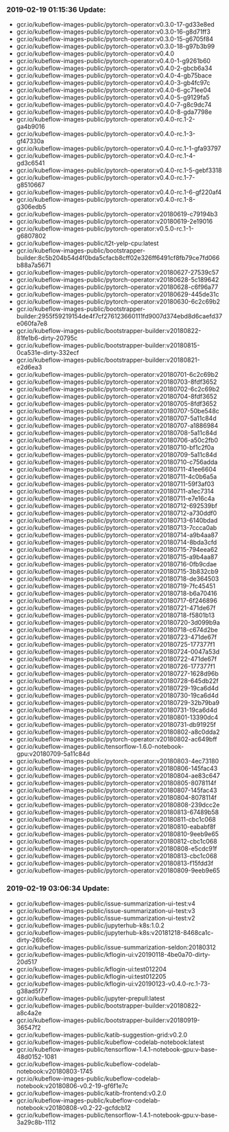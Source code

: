 ### 2019-02-19 01:15:36 Update:

- gcr.io/kubeflow-images-public/pytorch-operator:v0.3.0-17-gd33e8ed
- gcr.io/kubeflow-images-public/pytorch-operator:v0.3.0-16-g8d71ff3
- gcr.io/kubeflow-images-public/pytorch-operator:v0.3.0-15-g6705f84
- gcr.io/kubeflow-images-public/pytorch-operator:v0.3.0-18-g97b3b99
- gcr.io/kubeflow-images-public/pytorch-operator:v0.4.0
- gcr.io/kubeflow-images-public/pytorch-operator:v0.4.0-1-g9261b60
- gcr.io/kubeflow-images-public/pytorch-operator:v0.4.0-2-gbcb6a34
- gcr.io/kubeflow-images-public/pytorch-operator:v0.4.0-4-gb75bace
- gcr.io/kubeflow-images-public/pytorch-operator:v0.4.0-3-gb4fc97c
- gcr.io/kubeflow-images-public/pytorch-operator:v0.4.0-6-gc71ee04
- gcr.io/kubeflow-images-public/pytorch-operator:v0.4.0-5-g9129fa5
- gcr.io/kubeflow-images-public/pytorch-operator:v0.4.0-7-g8c9dc74
- gcr.io/kubeflow-images-public/pytorch-operator:v0.4.0-8-gda7798e
- gcr.io/kubeflow-images-public/pytorch-operator:v0.4.0-rc.1-2-ga4b9016
- gcr.io/kubeflow-images-public/pytorch-operator:v0.4.0-rc.1-3-gf47330a
- gcr.io/kubeflow-images-public/pytorch-operator:v0.4.0-rc.1-1-gfa93797
- gcr.io/kubeflow-images-public/pytorch-operator:v0.4.0-rc.1-4-gd3c6541
- gcr.io/kubeflow-images-public/pytorch-operator:v0.4.0-rc.1-5-gebf3318
- gcr.io/kubeflow-images-public/pytorch-operator:v0.4.0-rc.1-7-g8510667
- gcr.io/kubeflow-images-public/pytorch-operator:v0.4.0-rc.1-6-gf220af4
- gcr.io/kubeflow-images-public/pytorch-operator:v0.4.0-rc.1-8-g306edb5
- gcr.io/kubeflow-images-public/pytorch-operator:v20180619-c79194b3
- gcr.io/kubeflow-images-public/pytorch-operator:v20180619-2e19016
- gcr.io/kubeflow-images-public/pytorch-operator:v0.5.0-rc.1-1-g6807802
- gcr.io/kubeflow-images-public/t2t-yelp-cpu:latest
- gcr.io/kubeflow-images-public/bootstrapper-builder:8c5b204b54d4f0bda5cfacb8cff02e326ff6491cf8fb79ce7fd066b88a7a5671
- gcr.io/kubeflow-images-public/pytorch-operator:v20180627-27539c57
- gcr.io/kubeflow-images-public/pytorch-operator:v20180628-5c189642
- gcr.io/kubeflow-images-public/pytorch-operator:v20180628-c6f96a77
- gcr.io/kubeflow-images-public/pytorch-operator:v20180629-445de31c
- gcr.io/kubeflow-images-public/pytorch-operator:v20180630-6c2c69b2
- gcr.io/kubeflow-images-public/bootstrapper-builder:2955f59219154de4f7cf276123660111fd9007d374ebd8d6caefd37e060fa7e8
- gcr.io/kubeflow-images-public/bootstrapper-builder:v20180822-81fe1b6-dirty-20795c
- gcr.io/kubeflow-images-public/bootstrapper-builder:v20180815-0ca531e-dirty-332ecf
- gcr.io/kubeflow-images-public/bootstrapper-builder:v20180821-e2d6ea3
- gcr.io/kubeflow-images-public/pytorch-operator:v20180701-6c2c69b2
- gcr.io/kubeflow-images-public/pytorch-operator:v20180703-8fdf3652
- gcr.io/kubeflow-images-public/pytorch-operator:v20180702-6c2c69b2
- gcr.io/kubeflow-images-public/pytorch-operator:v20180704-8fdf3652
- gcr.io/kubeflow-images-public/pytorch-operator:v20180705-8fdf3652
- gcr.io/kubeflow-images-public/pytorch-operator:v20180707-50be548c
- gcr.io/kubeflow-images-public/pytorch-operator:v20180707-5a11c84d
- gcr.io/kubeflow-images-public/pytorch-operator:v20180707-a1886984
- gcr.io/kubeflow-images-public/pytorch-operator:v20180708-5a11c84d
- gcr.io/kubeflow-images-public/pytorch-operator:v20180706-a50c2fb0
- gcr.io/kubeflow-images-public/pytorch-operator:v20180710-bf1c2f0a
- gcr.io/kubeflow-images-public/pytorch-operator:v20180709-5a11c84d
- gcr.io/kubeflow-images-public/pytorch-operator:v20180710-c756adda
- gcr.io/kubeflow-images-public/pytorch-operator:v20180711-41ee6604
- gcr.io/kubeflow-images-public/pytorch-operator:v20180711-4c0b6a5a
- gcr.io/kubeflow-images-public/pytorch-operator:v20180711-59f3af03
- gcr.io/kubeflow-images-public/pytorch-operator:v20180711-a1ec7314
- gcr.io/kubeflow-images-public/pytorch-operator:v20180711-e7e16c4a
- gcr.io/kubeflow-images-public/pytorch-operator:v20180712-692539bf
- gcr.io/kubeflow-images-public/pytorch-operator:v20180712-a730ddf0
- gcr.io/kubeflow-images-public/pytorch-operator:v20180713-6140bdad
- gcr.io/kubeflow-images-public/pytorch-operator:v20180713-7ccca0ab
- gcr.io/kubeflow-images-public/pytorch-operator:v20180714-a9b4aa87
- gcr.io/kubeflow-images-public/pytorch-operator:v20180714-8bda3cfd
- gcr.io/kubeflow-images-public/pytorch-operator:v20180715-794eea62
- gcr.io/kubeflow-images-public/pytorch-operator:v20180715-a9b4aa87
- gcr.io/kubeflow-images-public/pytorch-operator:v20180716-0fb9cdae
- gcr.io/kubeflow-images-public/pytorch-operator:v20180715-3b832cb9
- gcr.io/kubeflow-images-public/pytorch-operator:v20180718-de364503
- gcr.io/kubeflow-images-public/pytorch-operator:v20180719-7fc45451
- gcr.io/kubeflow-images-public/pytorch-operator:v20180718-b6a70416
- gcr.io/kubeflow-images-public/pytorch-operator:v20180717-6f246896
- gcr.io/kubeflow-images-public/pytorch-operator:v20180721-471de67f
- gcr.io/kubeflow-images-public/pytorch-operator:v20180718-f5801b13
- gcr.io/kubeflow-images-public/pytorch-operator:v20180720-3d099b9a
- gcr.io/kubeflow-images-public/pytorch-operator:v20180718-c674d2be
- gcr.io/kubeflow-images-public/pytorch-operator:v20180723-471de67f
- gcr.io/kubeflow-images-public/pytorch-operator:v20180725-177377f1
- gcr.io/kubeflow-images-public/pytorch-operator:v20180724-0047a53d
- gcr.io/kubeflow-images-public/pytorch-operator:v20180722-471de67f
- gcr.io/kubeflow-images-public/pytorch-operator:v20180726-177377f1
- gcr.io/kubeflow-images-public/pytorch-operator:v20180727-1628d96b
- gcr.io/kubeflow-images-public/pytorch-operator:v20180728-645db22f
- gcr.io/kubeflow-images-public/pytorch-operator:v20180729-19ca6d4d
- gcr.io/kubeflow-images-public/pytorch-operator:v20180730-19ca6d4d
- gcr.io/kubeflow-images-public/pytorch-operator:v20180729-32b79ba9
- gcr.io/kubeflow-images-public/pytorch-operator:v20180731-19ca6d4d
- gcr.io/kubeflow-images-public/pytorch-operator:v20180801-13390dc4
- gcr.io/kubeflow-images-public/pytorch-operator:v20180731-db91925f
- gcr.io/kubeflow-images-public/pytorch-operator:v20180802-a8c0dda2
- gcr.io/kubeflow-images-public/pytorch-operator:v20180802-ac649bff
- gcr.io/kubeflow-images-public/tensorflow-1.6.0-notebook-gpu:v20180709-5a11c84d
- gcr.io/kubeflow-images-public/pytorch-operator:v20180803-4ec73180
- gcr.io/kubeflow-images-public/pytorch-operator:v20180806-145fac43
- gcr.io/kubeflow-images-public/pytorch-operator:v20180804-ae83c647
- gcr.io/kubeflow-images-public/pytorch-operator:v20180805-8078114f
- gcr.io/kubeflow-images-public/pytorch-operator:v20180807-145fac43
- gcr.io/kubeflow-images-public/pytorch-operator:v20180804-8078114f
- gcr.io/kubeflow-images-public/pytorch-operator:v20180808-239dcc2e
- gcr.io/kubeflow-images-public/pytorch-operator:v20180813-67489b58
- gcr.io/kubeflow-images-public/pytorch-operator:v20180811-cbc1c068
- gcr.io/kubeflow-images-public/pytorch-operator:v20180810-eababf8f
- gcr.io/kubeflow-images-public/pytorch-operator:v20180810-9eeb9e65
- gcr.io/kubeflow-images-public/pytorch-operator:v20180812-cbc1c068
- gcr.io/kubeflow-images-public/pytorch-operator:v20180808-e5cdc91f
- gcr.io/kubeflow-images-public/pytorch-operator:v20180813-cbc1c068
- gcr.io/kubeflow-images-public/pytorch-operator:v20180813-f15fdd3f
- gcr.io/kubeflow-images-public/pytorch-operator:v20180809-9eeb9e65
### 2019-02-19 03:06:34 Update:

- gcr.io/kubeflow-images-public/issue-summarization-ui-test:v4
- gcr.io/kubeflow-images-public/issue-summarization-ui-test:v3
- gcr.io/kubeflow-images-public/issue-summarization-ui-test:v2
- gcr.io/kubeflow-images-public/jupyterhub-k8s:1.0.2
- gcr.io/kubeflow-images-public/jupyterhub-k8s:v20181218-8468ca1c-dirty-269c6c
- gcr.io/kubeflow-images-public/issue-summarization-seldon:20180312
- gcr.io/kubeflow-images-public/kflogin-ui:v20190118-4be0a70-dirty-20d517
- gcr.io/kubeflow-images-public/kflogin-ui:test012204
- gcr.io/kubeflow-images-public/kflogin-ui:test012205
- gcr.io/kubeflow-images-public/kflogin-ui:v20190123-v0.4.0-rc.1-73-g38ad5f77
- gcr.io/kubeflow-images-public/jupyter-prepull:latest
- gcr.io/kubeflow-images-public/bootstrapper-builder:v20180822-a8c4a2e
- gcr.io/kubeflow-images-public/bootstrapper-builder:v20180919-36547f2
- gcr.io/kubeflow-images-public/katib-suggestion-grid:v0.2.0
- gcr.io/kubeflow-images-public/kubeflow-codelab-notebook:latest
- gcr.io/kubeflow-images-public/tensorflow-1.4.1-notebook-gpu:v-base-48d0152-1081
- gcr.io/kubeflow-images-public/kubeflow-codelab-notebook:v20180803-1745
- gcr.io/kubeflow-images-public/kubeflow-codelab-notebook:v20180806-v0.2-19-gf6f1e7c
- gcr.io/kubeflow-images-public/katib-frontend:v0.2.0
- gcr.io/kubeflow-images-public/kubeflow-codelab-notebook:v20180808-v0.2-22-gcfdcb12
- gcr.io/kubeflow-images-public/tensorflow-1.4.1-notebook-gpu:v-base-3a29c8b-1112
